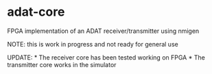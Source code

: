 # adat-core
FPGA implementation of an ADAT receiver/transmitter using nmigen

NOTE: this is work in progress and not ready for general use

UPDATE:
    * The receiver core has been tested working on FPGA
    * The transmitter core works in the simulator
